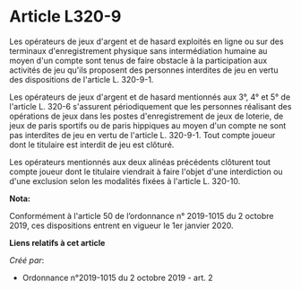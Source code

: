 # Article L320-9

Les opérateurs de jeux d'argent et de hasard exploités en ligne ou sur des terminaux d'enregistrement physique sans
intermédiation humaine au moyen d'un compte sont tenus de faire obstacle à la participation aux activités de jeu qu'ils
proposent des personnes interdites de jeu en vertu des dispositions de l'article L. 320-9-1.

Les opérateurs de jeux d'argent et de hasard mentionnés aux 3°, 4° et 5° de l'article L. 320-6 s'assurent périodiquement que
les personnes réalisant des opérations de jeux dans les postes d'enregistrement de jeux de loterie, de jeux de paris sportifs
ou de paris hippiques au moyen d'un compte ne sont pas interdites de jeu en vertu de l'article L. 320-9-1. Tout compte joueur
dont le titulaire est interdit de jeu est clôturé.

Les opérateurs mentionnés aux deux alinéas précédents clôturent tout compte joueur dont le titulaire viendrait à faire
l'objet d'une interdiction ou d'une exclusion selon les modalités fixées à l'article L. 320-10.

**Nota:**

Conformément à l'article 50 de l’ordonnance n° 2019-1015 du 2 octobre 2019, ces dispositions entrent en vigueur le 1er
janvier 2020.

**Liens relatifs à cet article**

_Créé par_:

  - Ordonnance n°2019-1015 du 2 octobre 2019 - art. 2
